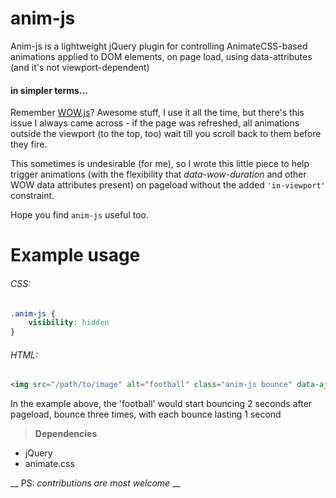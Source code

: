 # anim-js
Anim-js is a lightweight jQuery plugin for controlling AnimateCSS-based animations applied to DOM elements, on page load, using data-attributes (and it's not viewport-dependent)

#### in simpler terms...
Remember [WOW.js](https://github.com/matthieua/WOW)? Awesome stuff, I use it all the time, but there's this issue I always came across - if the page was refreshed, all animations outside the viewport (to the top, too) wait till you scroll back to them before they fire.

This sometimes is undesirable (for me), so I wrote this little piece to help trigger animations (with the flexibility that _data-wow-duration_ and other WOW data attributes present) on pageload without the added `'in-viewport'` constraint.

Hope you find `anim-js` useful too.

# Example usage

###### CSS:
```css
.anim-js {
    visibility: hidden
}
```

###### HTML:
```html
<img src="/path/to/image" alt="football" class="anim-js bounce" data-ajs-duration="1s" data-ajs-delay="2s" data-ajs-loop="3">
```

In the example above, the 'football' would start bouncing 2 seconds after pageload, bounce three times, with each bounce lasting 1 second

> __Dependencies__
*   jQuery
*   animate.css

__ PS: _contributions are most welcome_ __
